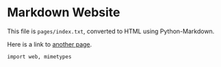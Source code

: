 # Markdown Website

This file is `pages/index.txt`, converted to HTML using Python-Markdown.

Here is a link to [another page](other).

`import web, mimetypes`
